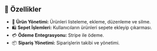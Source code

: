 <h2>🚀 Özellikler</h3>
<ul>
  <li>🛒 <b>Ürün Yönetimi:</b> Ürünleri listeleme, ekleme, düzenleme ve silme.</li>
  <li>🛍️ <b>Sepet İşlemleri:</b> Kullanıcıların ürünleri sepete ekleyip çıkarması.</li>
  <li>💳 <b>Ödeme Entegrasyonu:</b> Stripe ile ödeme.</li>
  <li>📦 <b>Sipariş Yönetimi:</b> Siparişlerin takibi ve yönetimi.</li>
</ul>
